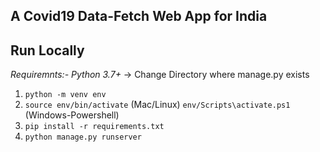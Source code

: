 ## A Covid19 Data-Fetch Web App for India

**Run Locally**
---
*Requiremnts:- Python 3.7+*
-> Change Directory where manage.py exists
1) `python -m venv env`
2) `source env/bin/activate` (Mac/Linux)
   `env/Scripts\activate.ps1` (Windows-Powershell)
3) `pip install -r requirements.txt`
4) `python manage.py runserver`
